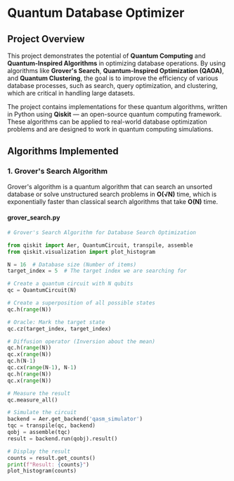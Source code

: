 # Quantum Database Optimizer

## Project Overview

This project demonstrates the potential of **Quantum Computing** and **Quantum-Inspired Algorithms** in optimizing database operations. By using algorithms like **Grover's Search**, **Quantum-Inspired Optimization (QAOA)**, and **Quantum Clustering**, the goal is to improve the efficiency of various database processes, such as search, query optimization, and clustering, which are critical in handling large datasets.

The project contains implementations for these quantum algorithms, written in Python using **Qiskit** — an open-source quantum computing framework. These algorithms can be applied to real-world database optimization problems and are designed to work in quantum computing simulations.

## Algorithms Implemented

### 1. **Grover's Search Algorithm**
Grover's algorithm is a quantum algorithm that can search an unsorted database or solve unstructured search problems in **O(√N)** time, which is exponentially faster than classical search algorithms that take **O(N)** time.

#### **grover_search.py**
```python
# Grover's Search Algorithm for Database Search Optimization

from qiskit import Aer, QuantumCircuit, transpile, assemble
from qiskit.visualization import plot_histogram

N = 16  # Database size (Number of items)
target_index = 5  # The target index we are searching for

# Create a quantum circuit with N qubits
qc = QuantumCircuit(N)

# Create a superposition of all possible states
qc.h(range(N))

# Oracle: Mark the target state
qc.cz(target_index, target_index)

# Diffusion operator (Inversion about the mean)
qc.h(range(N))
qc.x(range(N))
qc.h(N-1)
qc.cx(range(N-1), N-1)
qc.h(range(N))
qc.x(range(N))

# Measure the result
qc.measure_all()

# Simulate the circuit
backend = Aer.get_backend('qasm_simulator')
tqc = transpile(qc, backend)
qobj = assemble(tqc)
result = backend.run(qobj).result()

# Display the result
counts = result.get_counts()
print(f"Result: {counts}")
plot_histogram(counts)
